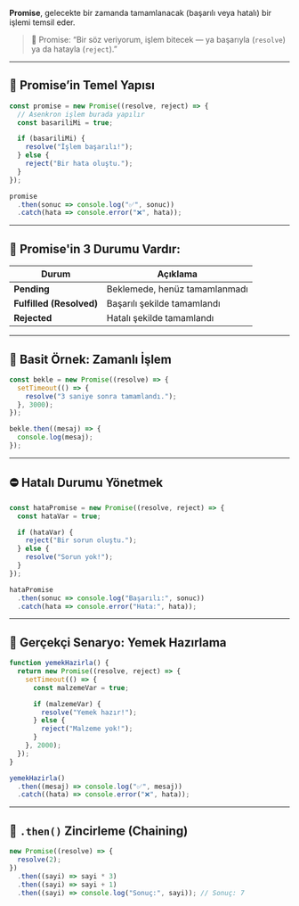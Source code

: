 
**Promise**, gelecekte bir zamanda tamamlanacak (başarılı veya hatalı) bir işlemi temsil eder.

> 📌 Promise: “Bir söz veriyorum, işlem bitecek — ya başarıyla (`resolve`) ya da hatayla (`reject`).”

---

## 🔧 Promise’in Temel Yapısı

```js
const promise = new Promise((resolve, reject) => {
  // Asenkron işlem burada yapılır
  const basariliMi = true;

  if (basariliMi) {
    resolve("İşlem başarılı!");
  } else {
    reject("Bir hata oluştu.");
  }
});

promise
  .then(sonuc => console.log("✅", sonuc))
  .catch(hata => console.error("❌", hata));
```

---

## 🧠 Promise'in 3 Durumu Vardır:

| Durum                    | Açıklama                      |
| ------------------------ | ----------------------------- |
| **Pending**              | Beklemede, henüz tamamlanmadı |
| **Fulfilled (Resolved)** | Başarılı şekilde tamamlandı   |
| **Rejected**             | Hatalı şekilde tamamlandı     |

---
## 📌 Basit Örnek: Zamanlı İşlem


```js
const bekle = new Promise((resolve) => {
  setTimeout(() => {
    resolve("3 saniye sonra tamamlandı.");
  }, 3000);
});

bekle.then((mesaj) => {
  console.log(mesaj);
});
```

---

## ⛔ Hatalı Durumu Yönetmek

```js
const hataPromise = new Promise((resolve, reject) => {
  const hataVar = true;

  if (hataVar) {
    reject("Bir sorun oluştu.");
  } else {
    resolve("Sorun yok!");
  }
});

hataPromise
  .then(sonuc => console.log("Başarılı:", sonuc))
  .catch(hata => console.error("Hata:", hata));
```

---

## 🧪 Gerçekçi Senaryo: Yemek Hazırlama

```js
function yemekHazirla() {
  return new Promise((resolve, reject) => {
    setTimeout(() => {
      const malzemeVar = true;

      if (malzemeVar) {
        resolve("Yemek hazır!");
      } else {
        reject("Malzeme yok!");
      }
    }, 2000);
  });
}

yemekHazirla()
  .then((mesaj) => console.log("✅", mesaj))
  .catch((hata) => console.error("❌", hata));
```

---

## 🔁 `.then()` Zincirleme (Chaining)

```js
new Promise((resolve) => {
  resolve(2);
})
  .then((sayi) => sayi * 3)
  .then((sayi) => sayi + 1)
  .then((sayi) => console.log("Sonuç:", sayi)); // Sonuç: 7
```